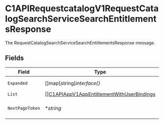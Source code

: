 # C1APIRequestcatalogV1RequestCatalogSearchServiceSearchEntitlementsResponse

The RequestCatalogSearchServiceSearchEntitlementsResponse message.


## Fields

| Field                                                                                                         | Type                                                                                                          | Required                                                                                                      | Description                                                                                                   |
| ------------------------------------------------------------------------------------------------------------- | ------------------------------------------------------------------------------------------------------------- | ------------------------------------------------------------------------------------------------------------- | ------------------------------------------------------------------------------------------------------------- |
| `Expanded`                                                                                                    | []map[string]*interface{}*                                                                                    | :heavy_minus_sign:                                                                                            | The expanded field.                                                                                           |
| `List`                                                                                                        | [][C1APIAppV1AppEntitlementWithUserBindings](../../models/shared/c1apiappv1appentitlementwithuserbindings.md) | :heavy_minus_sign:                                                                                            | The list field.                                                                                               |
| `NextPageToken`                                                                                               | **string*                                                                                                     | :heavy_minus_sign:                                                                                            | The nextPageToken field.                                                                                      |